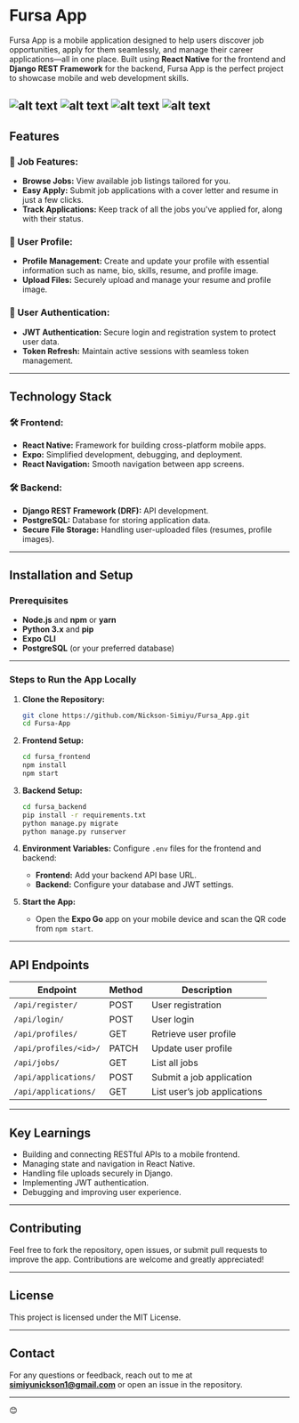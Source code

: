 # **Fursa App**

Fursa App is a mobile application designed to help users discover job opportunities, apply for them seamlessly, and manage their career applications—all in one place. Built using **React Native** for the frontend and **Django REST Framework** for the backend, Fursa App is the perfect project to showcase mobile and web development skills.

![alt text](<fursa_frontend/assets/images/WhatsApp Image 2024-11-22 at 20.56.45.jpeg>)
![alt text](<fursa_frontend/assets/images/WhatsApp Image 2024-11-22 at 20.56.46 (1).jpeg>)
![alt text](<fursa_frontend/assets/images/WhatsApp Image 2024-11-22 at 20.56.46 (2).jpeg>)
![alt text](<fursa_frontend/assets/images/WhatsApp Image 2024-11-22 at 20.56.46.jpeg>)
---

## **Features**

### 📌 Job Features:
- **Browse Jobs:** View available job listings tailored for you.
- **Easy Apply:** Submit job applications with a cover letter and resume in just a few clicks.
- **Track Applications:** Keep track of all the jobs you've applied for, along with their status.

### 📌 User Profile:
- **Profile Management:** Create and update your profile with essential information such as name, bio, skills, resume, and profile image.
- **Upload Files:** Securely upload and manage your resume and profile image.

### 📌 User Authentication:
- **JWT Authentication:** Secure login and registration system to protect user data.
- **Token Refresh:** Maintain active sessions with seamless token management.

---

## **Technology Stack**

### 🛠️ Frontend:
- **React Native:** Framework for building cross-platform mobile apps.
- **Expo:** Simplified development, debugging, and deployment.
- **React Navigation:** Smooth navigation between app screens.

### 🛠️ Backend:
- **Django REST Framework (DRF):** API development.
- **PostgreSQL:** Database for storing application data.
- **Secure File Storage:** Handling user-uploaded files (resumes, profile images).

---

## **Installation and Setup**

### **Prerequisites**
- **Node.js** and **npm** or **yarn**
- **Python 3.x** and **pip**
- **Expo CLI**
- **PostgreSQL** (or your preferred database)

---

### **Steps to Run the App Locally**

1. **Clone the Repository:**
   ```bash
   git clone https://github.com/Nickson-Simiyu/Fursa_App.git
   cd Fursa-App
   ```

2. **Frontend Setup:**
   ```bash
   cd fursa_frontend
   npm install
   npm start
   ```

3. **Backend Setup:**
   ```bash
   cd fursa_backend
   pip install -r requirements.txt
   python manage.py migrate
   python manage.py runserver
   ```

4. **Environment Variables:**
   Configure `.env` files for the frontend and backend:
   - **Frontend:** Add your backend API base URL.
   - **Backend:** Configure your database and JWT settings.

5. **Start the App:**
   - Open the **Expo Go** app on your mobile device and scan the QR code from `npm start`.

---

## **API Endpoints**

| Endpoint               | Method | Description                      |
|------------------------|--------|----------------------------------|
| `/api/register/`       | POST   | User registration               |
| `/api/login/`          | POST   | User login                      |
| `/api/profiles/`       | GET    | Retrieve user profile           |
| `/api/profiles/<id>/`  | PATCH  | Update user profile             |
| `/api/jobs/`           | GET    | List all jobs                   |
| `/api/applications/`   | POST   | Submit a job application        |
| `/api/applications/`   | GET    | List user’s job applications    |

---

## **Key Learnings**

- Building and connecting RESTful APIs to a mobile frontend.
- Managing state and navigation in React Native.
- Handling file uploads securely in Django.
- Implementing JWT authentication.
- Debugging and improving user experience.

---

## **Contributing**

Feel free to fork the repository, open issues, or submit pull requests to improve the app. Contributions are welcome and greatly appreciated!

---

## **License**

This project is licensed under the MIT License.

---

## **Contact**

For any questions or feedback, reach out to me at **simiyunickson1@gmail.com** or open an issue in the repository.  

---
😊
